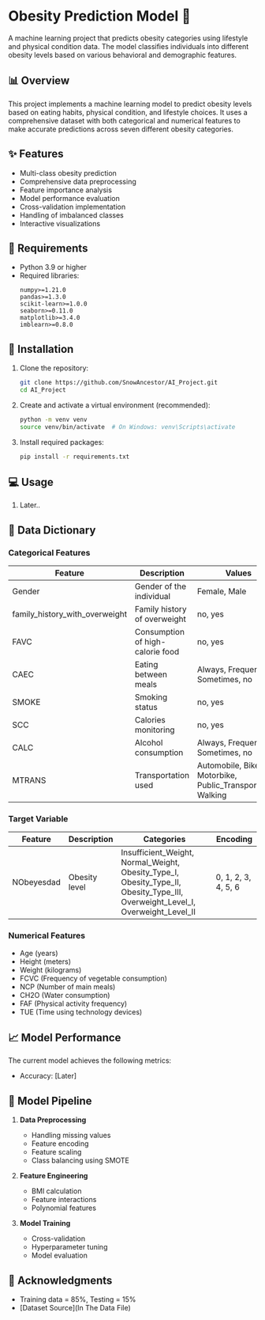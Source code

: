 # Obesity Prediction Model 🏥

A machine learning project that predicts obesity categories using lifestyle and physical condition data. The model classifies individuals into different obesity levels based on various behavioral and demographic features.

## 📊 Overview

This project implements a machine learning model to predict obesity levels based on eating habits, physical condition, and lifestyle choices. It uses a comprehensive dataset with both categorical and numerical features to make accurate predictions across seven different obesity categories.

## ✨ Features

- Multi-class obesity prediction
- Comprehensive data preprocessing
- Feature importance analysis
- Model performance evaluation
- Cross-validation implementation
- Handling of imbalanced classes
- Interactive visualizations

## 🔧 Requirements

- Python 3.9 or higher
- Required libraries:
  ```
  numpy>=1.21.0
  pandas>=1.3.0
  scikit-learn>=1.0.0
  seaborn>=0.11.0
  matplotlib>=3.4.0
  imblearn>=0.8.0
  ```

## 🚀 Installation

1. Clone the repository:
   ```bash
   git clone https://github.com/SnowAncestor/AI_Project.git
   cd AI_Project
   ```

2. Create and activate a virtual environment (recommended):
   ```bash
   python -m venv venv
   source venv/bin/activate  # On Windows: venv\Scripts\activate
   ```

3. Install required packages:
   ```bash
   pip install -r requirements.txt
   ```

## 💻 Usage

1. Later..

## 📝 Data Dictionary

### Categorical Features

| Feature | Description | Values | Encoding |
|---------|-------------|---------|----------|
| Gender | Gender of the individual | Female, Male | 0, 1 |
| family_history_with_overweight | Family history of overweight | no, yes | 0, 1 |
| FAVC | Consumption of high-calorie food | no, yes | 0, 1 |
| CAEC | Eating between meals | Always, Frequently, Sometimes, no | 0, 1, 2, 3 |
| SMOKE | Smoking status | no, yes | 0, 1 |
| SCC | Calories monitoring | no, yes | 0, 1 |
| CALC | Alcohol consumption | Always, Frequently, Sometimes, no | 0, 1, 2, 3 |
| MTRANS | Transportation used | Automobile, Bike, Motorbike, Public_Transportation, Walking | 0, 1, 2, 3, 4 |

### Target Variable

| Feature | Description | Categories | Encoding |
|---------|-------------|------------|----------|
| NObeyesdad | Obesity level | Insufficient_Weight, Normal_Weight, Obesity_Type_I, Obesity_Type_II, Obesity_Type_III, Overweight_Level_I, Overweight_Level_II | 0, 1, 2, 3, 4, 5, 6 |

### Numerical Features

- Age (years)
- Height (meters)
- Weight (kilograms)
- FCVC (Frequency of vegetable consumption)
- NCP (Number of main meals)
- CH2O (Water consumption)
- FAF (Physical activity frequency)
- TUE (Time using technology devices)

## 📈 Model Performance

The current model achieves the following metrics:
- Accuracy: [Later]

## 🔄 Model Pipeline

1. **Data Preprocessing**
   - Handling missing values
   - Feature encoding
   - Feature scaling
   - Class balancing using SMOTE

2. **Feature Engineering**
   - BMI calculation
   - Feature interactions
   - Polynomial features

3. **Model Training**
   - Cross-validation
   - Hyperparameter tuning
   - Model evaluation


## 🙏 Acknowledgments

- Training data = 85%, Testing = 15%
- [Dataset Source](In The Data File)
